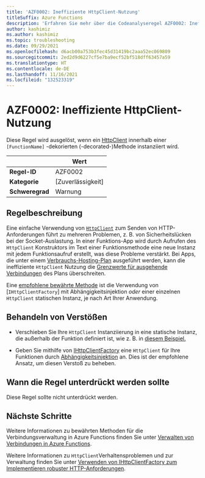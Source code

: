 ```yaml
---
title: 'AZF0002: Ineffiziente HttpClient-Nutzung'
titleSuffix: Azure Functions
description: 'Erfahren Sie mehr über die Codeanalyseregel AZF0002: Ineffiziente HttpClient-Nutzung'
author: kashimiz
ms.author: kashimiz
ms.topic: troubleshooting
ms.date: 09/29/2021
ms.openlocfilehash: d6acb00a753b3fec45d31419bc2aaa52ec069809
ms.sourcegitcommit: 2ed2d9d6227cf5e7ba9ecf52bf518dff63457a59
ms.translationtype: HT
ms.contentlocale: de-DE
ms.lasthandoff: 11/16/2021
ms.locfileid: "132523319"
---
```

# <a name="azf0002-inefficient-httpclient-usage"></a>AZF0002: Ineffiziente HttpClient-Nutzung

Diese Regel wird ausgelöst, wenn ein [HttpClient](/dotnet/api/system.net.http.httpclient?view=netcore-3.1&preserve-view=true) innerhalb einer `[FunctionName]` -dekorierten (-decorated-)Methode instanziiert wird.

| | Wert |
|-|-|
| **Regel-ID** |AZF0002|
| **Kategorie** |[Zuverlässigkeit]|
| **Schweregrad** |Warnung|

## <a name="rule-description"></a>Regelbeschreibung

Eine einfache Verwendung von [`HttpClient`](/dotnet/api/system.net.http.httpclient?view=netcore-3.1&preserve-view=true) zum Senden von HTTP-Anforderungen führt zu mehreren Problemen, z. B. von Sicherheitslücken bei der Socket-Auslastung. In einer Funktions-App wird durch Aufrufen des `HttpClient` Konstruktors im Text einer Funktionsmethode eine neue Instanz mit jedem Funktionsaufruf erstellt, was diese Probleme verstärkt. Bei Apps, die unter einem [Verbrauchs-Hosting-Plan](../../consumption-plan.md) ausgeführt werden, kann die ineffiziente `HttpClient` Nutzung die [Grenzwerte für ausgehende Verbindungen](/azure/azure-resource-manager/management/azure-subscription-service-limits#azure-functions-limits) des Plans überschreiten.

Eine [empfohlene bewährte Methode](/dotnet/architecture/microservices/implement-resilient-applications/use-httpclientfactory-to-implement-resilient-http-requests) ist die Verwendung von [`IHttpClientFactory`] mit Abhängigkeitsinjektion _oder_ einer einzelnen `HttpClient` statischen Instanz, je nach Art Ihrer Anwendung.

## <a name="how-to-fix-violations"></a>Behandeln von Verstößen

+ Verschieben Sie Ihre `HttpClient` Instanziierung in eine statische Instanz, die außerhalb der Funktion definiert ist, wie z. B. in [diesem Beispiel.](../../manage-connections.md?tabs=csharp#http-requests)

+ Geben Sie mithilfe von [IHttpClientFactory](/dotnet/api/system.net.http.ihttpclientfactory?view=dotnet-plat-ext-5.0&preserve-view=true) eine `HttpClient` für Ihre Funktionen durch [Abhängigkeitsinjektion](../../functions-dotnet-dependency-injection.md) an. Dies ist der empfohlene Ansatz, um diesen Verstoß zu beheben.

## <a name="when-to-suppress-the-rule"></a>Wann die Regel unterdrückt werden sollte

Diese Regel sollte nicht unterdrückt werden.

## <a name="next-steps"></a>Nächste Schritte

Weitere Informationen zu bewährten Methoden für die Verbindungsverwaltung in Azure Functions finden Sie unter [Verwalten von Verbindungen in Azure Functions](../../manage-connections.md).

Weitere Informationen zu `HttpClient`Verhaltensproblemen und zur Verwaltung finden Sie unter [Verwenden von IHttpClientFactory zum Implementieren robuster HTTP-Anforderungen](/dotnet/architecture/microservices/implement-resilient-applications/use-httpclientfactory-to-implement-resilient-http-requests).
